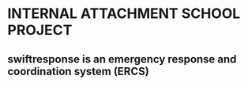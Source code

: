 # INTERNAL ATTACHMENT SCHOOL PROJECT
## swiftresponse is an emergency response and coordination system (ERCS)
